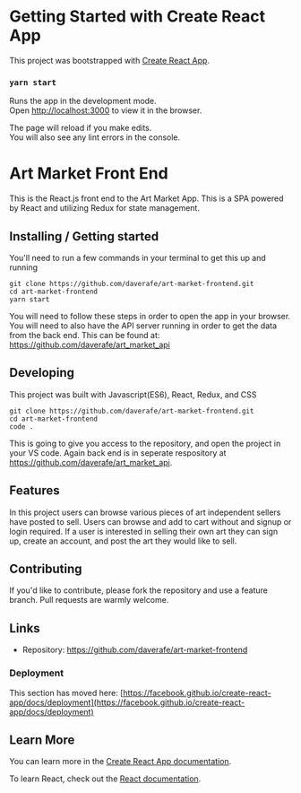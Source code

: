 # Getting Started with Create React App

This project was bootstrapped with [Create React App](https://github.com/facebook/create-react-app).

### `yarn start`

Runs the app in the development mode.\
Open [http://localhost:3000](http://localhost:3000) to view it in the browser.

The page will reload if you make edits.\
You will also see any lint errors in the console.

# Art Market Front End
This is the React.js front end to the Art Market App. This is a SPA powered by React and utilizing Redux for state management.   

## Installing / Getting started

You'll need to run a few commands in your terminal to get this up and running
```shell
git clone https://github.com/daverafe/art-market-frontend.git
cd art-market-frontend
yarn start 
```
You will need to follow these steps in order to open the app in your browser. You will need to also have the API server running in order to get the data from the back end. This can be found at: https://github.com/daverafe/art_market_api

## Developing

This project was built with Javascript(ES6), React, Redux, and CSS

```shell
git clone https://github.com/daverafe/art-market-frontend.git
cd art-market-frontend
code .
```

This is going to give you access to the repository, and open the project in your VS code. 
Again back end is in seperate respository at https://github.com/daverafe/art_market_api.


## Features

In this project users can browse various pieces of art independent sellers have posted to sell. Users can browse and add to cart without and signup or login required. If a user is interested in selling their own art they can sign up, create an account, and post the art they would like to sell. 

## Contributing

If you'd like to contribute, please fork the repository and use a feature
branch. Pull requests are warmly welcome.

## Links

- Repository: https://github.com/daverafe/art-market-frontend


### Deployment

This section has moved here: [https://facebook.github.io/create-react-app/docs/deployment](https://facebook.github.io/create-react-app/docs/deployment)

## Learn More

You can learn more in the [Create React App documentation](https://facebook.github.io/create-react-app/docs/getting-started).

To learn React, check out the [React documentation](https://reactjs.org/).



